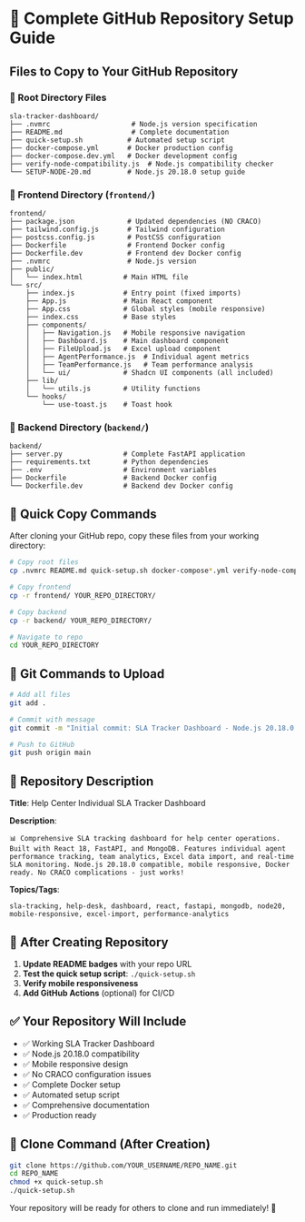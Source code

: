 # 🚀 Complete GitHub Repository Setup Guide

## Files to Copy to Your GitHub Repository

### 📁 Root Directory Files
```
sla-tracker-dashboard/
├── .nvmrc                    # Node.js version specification
├── README.md                 # Complete documentation  
├── quick-setup.sh           # Automated setup script
├── docker-compose.yml       # Docker production config
├── docker-compose.dev.yml   # Docker development config
├── verify-node-compatibility.js  # Node.js compatibility checker
└── SETUP-NODE-20.md         # Node.js 20.18.0 setup guide
```

### 📁 Frontend Directory (`frontend/`)
```
frontend/
├── package.json             # Updated dependencies (NO CRACO)
├── tailwind.config.js       # Tailwind configuration
├── postcss.config.js        # PostCSS configuration
├── Dockerfile               # Frontend Docker config
├── Dockerfile.dev           # Frontend dev Docker config
├── .nvmrc                   # Node.js version
├── public/
│   └── index.html          # Main HTML file
└── src/
    ├── index.js            # Entry point (fixed imports)
    ├── App.js              # Main React component
    ├── App.css             # Global styles (mobile responsive)
    ├── index.css           # Base styles
    ├── components/
    │   ├── Navigation.js   # Mobile responsive navigation
    │   ├── Dashboard.js    # Main dashboard component
    │   ├── FileUpload.js   # Excel upload component
    │   ├── AgentPerformance.js  # Individual agent metrics
    │   ├── TeamPerformance.js   # Team performance analysis
    │   └── ui/             # Shadcn UI components (all included)
    ├── lib/
    │   └── utils.js        # Utility functions
    └── hooks/
        └── use-toast.js    # Toast hook
```

### 📁 Backend Directory (`backend/`)
```
backend/
├── server.py               # Complete FastAPI application
├── requirements.txt        # Python dependencies
├── .env                    # Environment variables
├── Dockerfile              # Backend Docker config
└── Dockerfile.dev          # Backend dev Docker config
```

## 🔧 Quick Copy Commands

After cloning your GitHub repo, copy these files from your working directory:

```bash
# Copy root files
cp .nvmrc README.md quick-setup.sh docker-compose*.yml verify-node-compatibility.js SETUP-NODE-20.md YOUR_REPO_DIRECTORY/

# Copy frontend
cp -r frontend/ YOUR_REPO_DIRECTORY/

# Copy backend  
cp -r backend/ YOUR_REPO_DIRECTORY/

# Navigate to repo
cd YOUR_REPO_DIRECTORY
```

## 📝 Git Commands to Upload

```bash
# Add all files
git add .

# Commit with message
git commit -m "Initial commit: SLA Tracker Dashboard - Node.js 20.18.0 compatible, mobile responsive, no CRACO"

# Push to GitHub
git push origin main
```

## 🎯 Repository Description

**Title**: Help Center Individual SLA Tracker Dashboard

**Description**: 
```
📊 Comprehensive SLA tracking dashboard for help center operations. Built with React 18, FastAPI, and MongoDB. Features individual agent performance tracking, team analytics, Excel data import, and real-time SLA monitoring. Node.js 20.18.0 compatible, mobile responsive, Docker ready. No CRACO complications - just works!
```

**Topics/Tags**:
```
sla-tracking, help-desk, dashboard, react, fastapi, mongodb, node20, mobile-responsive, excel-import, performance-analytics
```

## 🚀 After Creating Repository

1. **Update README badges** with your repo URL
2. **Test the quick setup script**: `./quick-setup.sh`  
3. **Verify mobile responsiveness**
4. **Add GitHub Actions** (optional) for CI/CD

## ✅ Your Repository Will Include

- ✅ Working SLA Tracker Dashboard
- ✅ Node.js 20.18.0 compatibility  
- ✅ Mobile responsive design
- ✅ No CRACO configuration issues
- ✅ Complete Docker setup
- ✅ Automated setup script
- ✅ Comprehensive documentation
- ✅ Production ready

## 🔗 Clone Command (After Creation)

```bash
git clone https://github.com/YOUR_USERNAME/REPO_NAME.git
cd REPO_NAME
chmod +x quick-setup.sh
./quick-setup.sh
```

Your repository will be ready for others to clone and run immediately! 🎉
